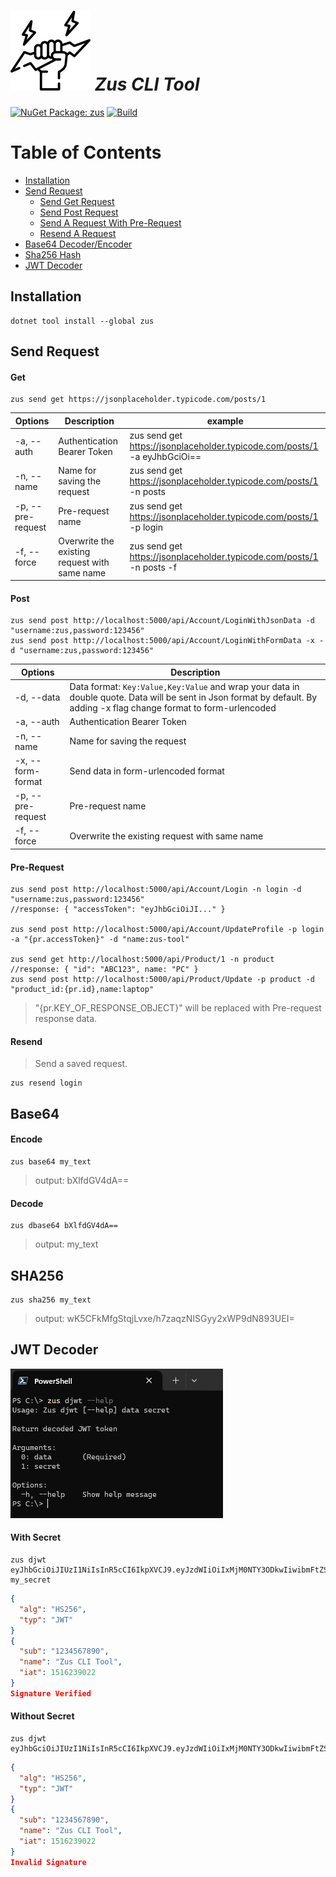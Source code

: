 # ![Zus](https://raw.githubusercontent.com/barzin144/zus/main/zus.png) _Zus CLI Tool_

[![NuGet Package: zus](https://img.shields.io/nuget/v/zus?logo=nuget&label=NuGet&color=4169E1)](https://www.nuget.org/packages/zus)
[![Build](https://github.com/barzin144/Zus/actions/workflows/ci.yml/badge.svg?branch=main)](https://github.com/barzin144/Zus/actions/workflows/ci.yml)
# Table of Contents  
- [Installation](#installation)
- [Send Request](#send-request)
    - [Send Get Request](#get)
    - [Send Post Request](#post)
    - [Send A Request With Pre-Request](#pre-request)
    - [Resend A Request](#resend)
- [Base64 Decoder/Encoder](#base64)
- [Sha256 Hash](#sha256)
- [JWT Decoder](#jwt-decoder)
## Installation
```Shell
dotnet tool install --global zus
```
## Send Request
#### Get
```Shell
zus send get https://jsonplaceholder.typicode.com/posts/1
```
| Options            | Description                                   | example                                                                   |
| ------------------ | --------------------------------------------- | ------------------------------------------------------------------------- |
| -a, --auth         | Authentication Bearer Token                   | zus send get https://jsonplaceholder.typicode.com/posts/1 -a eyJhbGciOi== |
| -n, --name         | Name for saving the request                   | zus send get https://jsonplaceholder.typicode.com/posts/1 -n posts        |
| -p, --pre-request  | Pre-request name                              | zus send get https://jsonplaceholder.typicode.com/posts/1 -p login        |
| -f, --force        | Overwrite the existing request with same name | zus send get https://jsonplaceholder.typicode.com/posts/1 -n posts -f     |
#### Post
```Shell
zus send post http://localhost:5000/api/Account/LoginWithJsonData -d "username:zus,password:123456"
zus send post http://localhost:5000/api/Account/LoginWithFormData -x -d "username:zus,password:123456"
```
| Options            | Description                                                                                                                                                           |
| ------------------ | --------------------------------------------------------------------------------------------------------------------------------------------------------------------- |
| -d, --data         |  Data format: `Key:Value,Key:Value` and wrap your data in double quote. Data will be sent in Json format by default. By adding -x flag change format to form-urlencoded |
| -a, --auth         | Authentication Bearer Token                                                                                                                                           |
| -n, --name         | Name for saving the request                                                                                                                                           |
| -x, --form-format  | Send data in form-urlencoded format                                                                                                                                   |
| -p, --pre-request  | Pre-request name                                                                                                                                                      |
| -f, --force        | Overwrite the existing request with same name                                                                                                                         |
#### Pre-Request
```Shell
zus send post http://localhost:5000/api/Account/Login -n login -d "username:zus,password:123456"
//response: { "accessToken": "eyJhbGciOiJI..." }

zus send post http://localhost:5000/api/Account/UpdateProfile -p login -a "{pr.accessToken}" -d "name:zus-tool"

zus send get http://localhost:5000/api/Product/1 -n product
//response: { "id": "ABC123", name: "PC" }
zus send post http://localhost:5000/api/Product/Update -p product -d "product_id:{pr.id},name:laptop"
```
> "{pr.KEY_OF_RESPONSE_OBJECT}" will be replaced with Pre-request response data.
#### Resend
>  Send a saved request.
```Shell
zus resend login
```
## Base64
#### Encode
```Shell
zus base64 my_text
```
> output: bXlfdGV4dA==
#### Decode
```Shell
zus dbase64 bXlfdGV4dA==
```
> output: my_text
## SHA256
```Shell
zus sha256 my_text
```
> output: wK5CFkMfgStqjLvxe/h7zaqzNISGyy2xWP9dN893UEI=
## JWT Decoder
![image](https://raw.githubusercontent.com/barzin144/zus/main/.github/assets/zus-djwt.png)
#### With Secret
```Shell
zus djwt eyJhbGciOiJIUzI1NiIsInR5cCI6IkpXVCJ9.eyJzdWIiOiIxMjM0NTY3ODkwIiwibmFtZSI6Ilp1cyBDTEkgVG9vbCIsImlhdCI6MTUxNjIzOTAyMn0.9BmMva7XRwYtaNkvmobWNNQX8lHyGnSyVRuzgCjEcIY my_secret
```
```Json
{
  "alg": "HS256",
  "typ": "JWT"
}
{
  "sub": "1234567890",
  "name": "Zus CLI Tool",
  "iat": 1516239022
}
Signature Verified
```
#### Without Secret
```Shell
zus djwt eyJhbGciOiJIUzI1NiIsInR5cCI6IkpXVCJ9.eyJzdWIiOiIxMjM0NTY3ODkwIiwibmFtZSI6Ilp1cyBDTEkgVG9vbCIsImlhdCI6MTUxNjIzOTAyMn0.9BmMva7XRwYtaNkvmobWNNQX8lHyGnSyVRuzgCjEcIY
```
```Json
{
  "alg": "HS256",
  "typ": "JWT"
}
{
  "sub": "1234567890",
  "name": "Zus CLI Tool",
  "iat": 1516239022
}
Invalid Signature
```

